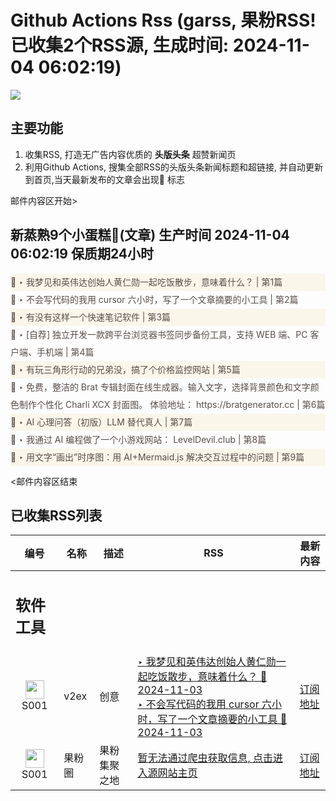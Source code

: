 # Github Actions Rss (garss, 果粉RSS! 已收集2个RSS源, 生成时间: 2024-11-04 06:02:19)

![](https://cdn.jsdelivr.net/gh/xinkeji/garss/_media/ga-rss.png)



## 主要功能
1. 收集RSS, 打造无广告内容优质的 **头版头条** 超赞新闻页
2. 利用Github Actions, 搜集全部RSS的头版头条新闻标题和超链接, 并自动更新到首页,当天最新发布的文章会出现🌈 标志

邮件内容区开始>
<h2>新蒸熟9个小蛋糕🍰(文章) 生产时间 2024-11-04 06:02:19 保质期24小时</h2>

<div style='line-height:3;background-color:#FAF6EA;' ><a href='https://www.v2ex.com/t/1086273#reply9' style="line-height:2;text-decoration:none;display:block;color:#584D49;">🌈 ‣ 我梦见和英伟达创始人黄仁勋一起吃饭散步，意味着什么？ | 第1篇</a></div><div style='line-height:3;' ><a href='https://www.v2ex.com/t/1086268#reply1' style="line-height:2;text-decoration:none;display:block;color:#584D49;">🌈 ‣ 不会写代码的我用 cursor 六小时，写了一个文章摘要的小工具 | 第2篇</a></div><div style='line-height:3;background-color:#FAF6EA;' ><a href='https://www.v2ex.com/t/1086132#reply16' style="line-height:2;text-decoration:none;display:block;color:#584D49;">🌈 ‣ 有没有这样一个快速笔记软件 | 第3篇</a></div><div style='line-height:3;' ><a href='https://www.v2ex.com/t/1086236#reply8' style="line-height:2;text-decoration:none;display:block;color:#584D49;">🌈 ‣ [自荐] 独立开发一款跨平台浏览器书签同步备份工具，支持 WEB 端、PC 客户端、手机端 | 第4篇</a></div><div style='line-height:3;background-color:#FAF6EA;' ><a href='https://www.v2ex.com/t/1086233#reply1' style="line-height:2;text-decoration:none;display:block;color:#584D49;">🌈 ‣ 有玩三角形行动的兄弟没，搞了个价格监控网站 | 第5篇</a></div><div style='line-height:3;' ><a href='https://www.v2ex.com/t/1086207#reply0' style="line-height:2;text-decoration:none;display:block;color:#584D49;">🌈 ‣ 免费，整洁的 Brat 专辑封面在线生成器。输入文字，选择背景颜色和文字颜色制作个性化 Charli XCX 封面图。 体验地址： https://bratgenerator.cc | 第6篇</a></div><div style='line-height:3;background-color:#FAF6EA;' ><a href='https://www.v2ex.com/t/1086124#reply2' style="line-height:2;text-decoration:none;display:block;color:#584D49;">🌈 ‣ AI 心理问答（初版）LLM 替代真人 | 第7篇</a></div><div style='line-height:3;' ><a href='https://www.v2ex.com/t/1086123#reply2' style="line-height:2;text-decoration:none;display:block;color:#584D49;">🌈 ‣ 我通过 AI 编程做了一个小游戏网站： LevelDevil.club | 第8篇</a></div><div style='line-height:3;background-color:#FAF6EA;' ><a href='https://www.v2ex.com/t/1086116#reply2' style="line-height:2;text-decoration:none;display:block;color:#584D49;">🌈 ‣ 用文字“画出”时序图：用 AI+Mermaid.js 解决交互过程中的问题 | 第9篇</a></div>

<邮件内容区结束

## 已收集RSS列表

| 编号 | 名称 | 描述 | RSS | 最新内容 |
| --- | --- | --- | --- | --- |
| <h2 id="软件工具">软件工具</h2> |  |   |  |  |
| <div id="S001" style="text-align: center;"><img src="https://cdn.jsdelivr.net/gh/zhaoolee/garss/_media/favicon/S001.png" width="30px" style="width:30px;height: auto;"/><br><span>S001</span></div> | v2ex | 创意 | [‣ 我梦见和英伟达创始人黄仁勋一起吃饭散步，意味着什么？ 🌈 2024-11-03](https://www.v2ex.com/t/1086273#reply9)<br/>[‣ 不会写代码的我用 cursor 六小时，写了一个文章摘要的小工具 🌈 2024-11-03](https://www.v2ex.com/t/1086268#reply1) | [订阅地址](https://www.v2ex.com/feed/tab/creative.xml) |
| <div id="S001" style="text-align: center;"><img src="https://cdn.jsdelivr.net/gh/zhaoolee/garss/_media/favicon/S001.png" width="30px" style="width:30px;height: auto;"/><br><span>S001</span></div> | 果粉圈 | 果粉集聚之地 | [暂无法通过爬虫获取信息, 点击进入源网站主页](https://g0f.cn) | [订阅地址](https://g0f.cn/rss.xml) |



